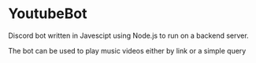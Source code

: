 # YoutubeBot

Discord bot written in Javescipt using Node.js to run on a backend server.

The bot can be used to play music videos either by link or a simple query



